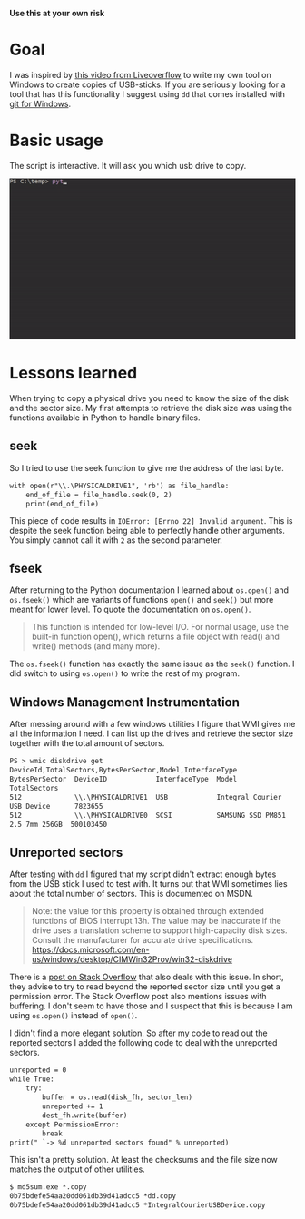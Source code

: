 
**Use this at your own risk**

# Goal

I was inspired by [this video from Liveoverflow](https://www.youtube.com/watch?v=UeAKTjx_eKA) to write my own tool on Windows to create copies of USB-sticks. If you are seriously looking for a tool that has this functionality I suggest using `dd` that comes installed with [git for Windows](https://git-scm.com/download/win).

# Basic usage

The script is interactive. It will ask you which usb drive to copy.

![Demonstrate basic interactive usage](quickdd.gif)

# Lessons learned

When trying to copy a physical drive you need to know the size of the disk and the sector size. My first attempts to retrieve the disk size was using the functions available in Python to handle binary files.

## seek

So I tried to use the seek function to give me the address of the last byte.

    with open(r"\\.\PHYSICALDRIVE1", 'rb') as file_handle:
        end_of_file = file_handle.seek(0, 2)
        print(end_of_file)

This piece of code results in `IOError: [Errno 22] Invalid argument`. This is despite the seek function being able to perfectly handle other arguments. You simply cannot call it with `2` as the second parameter.

## fseek

After returning to the Python documentation I learned about `os.open()` and `os.fseek()` which are variants of functions `open()` and `seek()` but more meant for lower level. To quote the documentation on `os.open()`.

> This function is intended for low-level I/O. For normal usage, use the built-in function open(), which returns a file object with read() and write() methods (and many more).

The `os.fseek()` function has exactly the same issue as the `seek()` function. I did switch to using `os.open()` to write the rest of my program.

## Windows Management Instrumentation

After messing around with a few windows utilities I figure that WMI gives me all the information I need. I can list up the drives and retrieve the sector size together with the total amount of sectors.

    PS > wmic diskdrive get DeviceId,TotalSectors,BytesPerSector,Model,InterfaceType
    BytesPerSector  DeviceID            InterfaceType  Model                            TotalSectors
    512             \\.\PHYSICALDRIVE1  USB            Integral Courier USB Device      7823655
    512             \\.\PHYSICALDRIVE0  SCSI           SAMSUNG SSD PM851 2.5 7mm 256GB  500103450

## Unreported sectors

After testing with `dd` I figured that my script didn't extract enough bytes from the USB stick I used to test with. It turns out that WMI sometimes lies about the total number of sectors. This is documented on MSDN.

> Note: the value for this property is obtained through extended functions of BIOS interrupt 13h. The value may be inaccurate if the drive uses a translation scheme to support high-capacity disk sizes. Consult the manufacturer for accurate drive specifications.
> https://docs.microsoft.com/en-us/windows/desktop/CIMWin32Prov/win32-diskdrive

There is a [post on Stack Overflow](https://stackoverflow.com/questions/9901792/wmi-win32-diskdrive-to-get-total-sector-on-the-physical-disk-drive#28709238) that also deals with this issue. In short, they advise to try to read beyond the reported sector size until you get a permission error. The Stack Overflow post also mentions issues with buffering. I don't seem to have those and I suspect that this is because I am using `os.open()` instead of `open()`.

I didn't find a more elegant solution. So after my code to read out the reported sectors I added the following code to deal with the unreported sectors.

    unreported = 0
    while True:
        try:
            buffer = os.read(disk_fh, sector_len)
            unreported += 1
            dest_fh.write(buffer)
        except PermissionError:
            break
    print(" `-> %d unreported sectors found" % unreported)

This isn't a pretty solution. At least the checksums and the file size now matches the output of other utilities.

    $ md5sum.exe *.copy
    0b75bdefe54aa20dd061db39d41adcc5 *dd.copy
    0b75bdefe54aa20dd061db39d41adcc5 *IntegralCourierUSBDevice.copy

